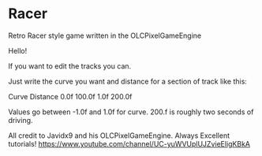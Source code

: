 # Racer
Retro Racer style game written in the OLCPixelGameEngine

Hello!

If you want to edit the tracks you can.

Just write the curve you want and distance for a section of track like this:

Curve Distance
0.0f 100.0f 
1.0f 200.0f


Values go between -1.0f and 1.0f for curve. 200.f is roughly two seconds of driving.

All credit to Javidx9 and his OLCPixelGameEngine. Always Excellent tutorials!
https://www.youtube.com/channel/UC-yuWVUplUJZvieEligKBkA
